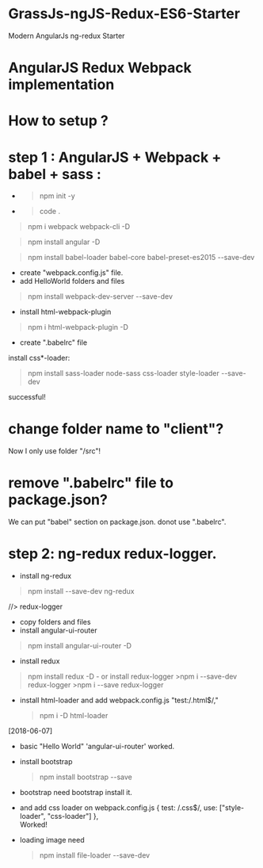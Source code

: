 # GrassJs-ngJS-Redux-ES6-Starter
Modern AngularJs ng-redux Starter
# AngularJS Redux Webpack implementation

# How to setup ?
# step 1 :  AngularJS + Webpack + babel + sass :
- >npm init -y
- >code .

>npm i webpack webpack-cli -D

>npm install angular -D

>npm install babel-loader babel-core babel-preset-es2015 --save-dev 

- create "webpack.config.js" file.
- add HelloWorld folders and files

>npm install webpack-dev-server --save-dev

- install html-webpack-plugin
>npm i html-webpack-plugin -D

- create ".babelrc" file

install css*-loader:
>npm install sass-loader node-sass css-loader style-loader --save-dev

successful!

# change folder name to "client"?
  Now I only use folder "/src"!
# remove ".babelrc" file to package.json?
  We can put "babel" section on package.json. donot use ".babelrc".

# step 2: ng-redux redux-logger.
- install ng-redux
>npm install --save-dev ng-redux

//> redux-logger

- copy folders and files
- install angular-ui-router
> npm install angular-ui-router  -D

- install redux
> npm install redux  -D
    - or install redux-logger
    >npm i --save-dev redux-logger
    >npm i --save redux-logger

- install html-loader and add webpack.config.js "test:/\.html$/,"
  > npm i -D html-loader


[2018-06-07]
- basic "Hello World" 'angular-ui-router' worked.

- install bootstrap
  >npm install bootstrap --save
- bootstrap need bootstrap install it.
- and add css loader on webpack.config.js
			{
                test: /\.css$/,
                use: ["style-loader", "css-loader"]
			},  
  Worked!
  
- loading image need  
  > npm install file-loader --save-dev



